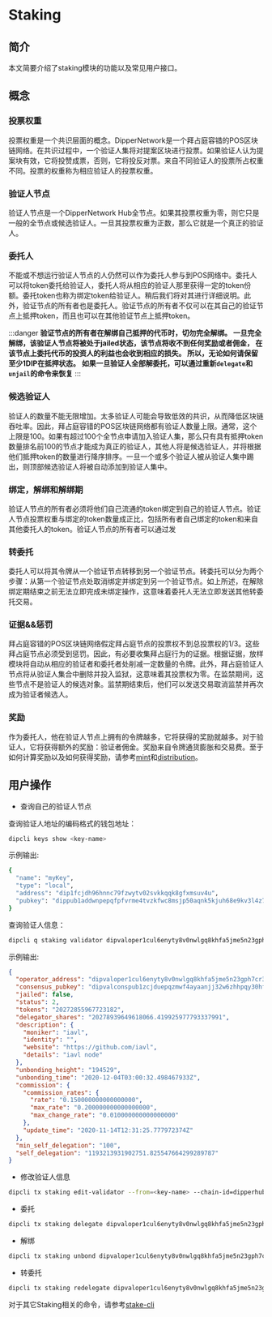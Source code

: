 # Staking

## 简介

本文简要介绍了staking模块的功能以及常见用户接口。

## 概念

### 投票权重

投票权重是一个共识层面的概念。DipperNetwork是一个拜占庭容错的POS区块链网络。在共识过程中，一个验证人集将对提案区块进行投票。如果验证人认为提案块有效，它将投赞成票，否则，它将投反对票。来自不同验证人的投票所占权重不同。投票的权重称为相应验证人的投票权重。

### 验证人节点

验证人节点是一个DipperNetwork Hub全节点。如果其投票权重为零，则它只是一般的全节点或候选验证人。一旦其投票权重为正数，那么它就是一个真正的验证人。

### 委托人

不能或不想运行验证人节点的人仍然可以作为委托人参与到POS网络中。委托人可以将token委托给验证人，委托人将从相应的验证人那里获得一定的token份额。委托token也称为绑定token给验证人。稍后我们将对其进行详细说明。此外，验证节点的所有者也是委托人。验证节点的所有者不仅可以在其自己的验证节点上抵押token，而且也可以在其他验证节点上抵押token。

:::danger
**验证节点的所有者在解绑自己抵押的代币时，切勿完全解绑。 一旦完全解绑，该验证人节点将被处于jailed状态，该节点将收不到任何奖励或者佣金， 在该节点上委托代币的投资人的利益也会收到相应的损失。 所以，无论如何请保留至少1DIP在抵押状态。**
**如果一旦验证人全部解委托，可以通过重新`delegate`和`unjail`的命令来恢复**
:::

### 候选验证人

验证人的数量不能无限增加。太多验证人可能会导致低效的共识，从而降低区块链吞吐率。因此，拜占庭容错的POS区块链网络都有验证人数量上限。通常，这个上限是100。如果有超过100个全节点申请加入验证人集，那么只有具有抵押token数量排名前100的节点才能成为真正的验证人，其他人将是候选验证人，并将根据他们抵押token的数量进行降序排序。一旦一个或多个验证人被从验证人集中踢出，则顶部候选验证人将被自动添加到验证人集中。

### 绑定，解绑和解绑期

验证人节点的所有者必须将他们自己流通的token绑定到自己的验证人节点。验证人节点投票权重与绑定的token数量成正比，包括所有者自己绑定的token和来自其他委托人的token。验证人节点的所有者可以通过发

### 转委托

委托人可以将其令牌从一个验证节点转移到另一个验证节点。转委托可以分为两个步骤：从第一个验证节点处取消绑定并绑定到另一个验证节点。如上所述，在解除绑定期结束之前无法立即完成未绑定操作，这意味着委托人无法立即发送其他转委托交易。

### 证据&&惩罚

拜占庭容错的POS区块链网络假定拜占庭节点的投票权不到总投票权的1/3。这些拜占庭节点必须受到惩罚。因此，有必要收集拜占庭行为的证据。根据证据，放样模块将自动从相应的验证者和委托者处削减一定数量的令牌。此外，拜占庭验证人节点将从验证人集合中删除并投入监狱，这意味着其投票权为零。在监禁期间，这些节点不是验证人的候选对象。监禁期结束后，他们可以发送交易取消监禁并再次成为验证者候选人。

### 奖励

作为委托人，他在验证人节点上拥有的令牌越多，它将获得的奖励就越多。对于验证人，它将获得额外的奖励：验证者佣金。奖励来自令牌通货膨胀和交易费。至于如何计算奖励以及如何获得奖励，请参考[mint](mint.md)和[distribution](distribution.md)。

## 用户操作

- 查询自己的验证人节点

查询验证人地址的编码格式的钱包地址：

```bash
dipcli keys show <key-name>
```

 示例输出:

  ```bash
  {
    "name": "myKey",
    "type": "local",
    "address": "dip1fcjdh96hnnc79fzwytv02svkkqqk8gfxmsuv4u",
    "pubkey": "dippub1addwnpepqfpfvrme4tvzkfwc8msjp50aqnk5kjuh68e9kv3l4z7gtn6m4lp3vcn39kh"
  }
  ```

查询验证人信息：

```bash
dipcli q staking validator dipvaloper1cul6enyty8v0nwlgq8khfa5jme5n23gph7cr3g
```

 示例输出:

```json
{
  "operator_address": "dipvaloper1cul6enyty8v0nwlgq8khfa5jme5n23gph7cr3g",
  "consensus_pubkey": "dipvalconspub1zcjduepqzmwf4ayaanjj32w6zhhpqy30hff32nq0v7l55d5crpz4lett2y2q33yagm",
  "jailed": false,
  "status": 2,
  "tokens": "20272855967723182",
  "delegator_shares": "20278939649618066.419925977793337991",
  "description": {
    "moniker": "iavl",
    "identity": "",
    "website": "https://github.com/iavl",
    "details": "iavl node"
  },
  "unbonding_height": "194529",
  "unbonding_time": "2020-12-04T03:00:32.498467933Z",
  "commission": {
    "commission_rates": {
      "rate": "0.150000000000000000",
      "max_rate": "0.200000000000000000",
      "max_change_rate": "0.010000000000000000"
    },
    "update_time": "2020-11-14T12:31:25.777972374Z"
  },
  "min_self_delegation": "100",
  "self_delegation": "1193213931902751.825547664299289787"
}
```

- 修改验证人信息

```bash
dipcli tx staking edit-validator --from=<key-name> --chain-id=dipperhub  --commission-rate=0.15 --moniker=<new-name>
```

- 委托

```bash
dipcli tx staking delegate dipvaloper1cul6enyty8v0nwlgq8khfa5jme5n23gph7cr3g 1000pdip --chain-id=dipperhub --from=<key-name> 
```

- 解绑

```bash
dipcli tx staking unbond dipvaloper1cul6enyty8v0nwlgq8khfa5jme5n23gph7cr3g 1000pdip --chain-id=dipperhub --from=<key-name> 
```

- 转委托

```bash
dipcli tx staking redelegate dipvaloper1cul6enyty8v0nwlgq8khfa5jme5n23gph7cr3g dipvaloper1a6j9yw0ke2c5cl7l5ydwx9ywzrtxrv8n525sye 100pdip --from mykey --chain-id=dipperhub --from=<key-name> 
```

对于其它Staking相关的命令，请参考[stake-cli](../cli-client/staking.md)
